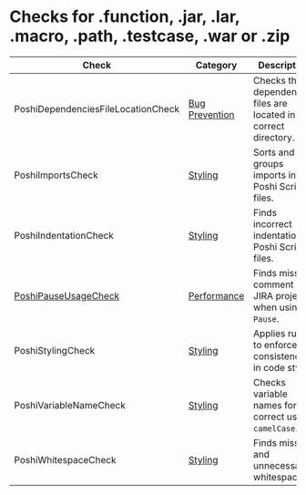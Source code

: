 # Checks for .function, .jar, .lar, .macro, .path, .testcase, .war or .zip

Check | Category | Description
----- | -------- | -----------
PoshiDependenciesFileLocationCheck | [Bug Prevention](bug_prevention_checks.markdown#bug-prevention-checks) | Checks that dependencies files are located in the correct directory. |
PoshiImportsCheck | [Styling](styling_checks.markdown#styling-checks) | Sorts and groups imports in Poshi Script files. |
PoshiIndentationCheck | [Styling](styling_checks.markdown#styling-checks) | Finds incorrect indentation in Poshi Script files. |
[PoshiPauseUsageCheck](check/poshi_pause_usage_check.markdown#poshipauseusagecheck) | [Performance](performance_checks.markdown#performance-checks) | Finds missing comment with JIRA project when using `Pause`. |
PoshiStylingCheck | [Styling](styling_checks.markdown#styling-checks) | Applies rules to enforce consistency in code style. |
PoshiVariableNameCheck | [Styling](styling_checks.markdown#styling-checks) | Checks variable names for correct use of `camelCase`. |
PoshiWhitespaceCheck | [Styling](styling_checks.markdown#styling-checks) | Finds missing and unnecessary whitespace. |